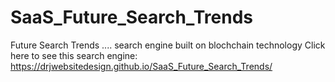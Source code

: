 # SaaS_Future_Search_Trends
Future Search Trends .... search engine built on blochchain technology
Click here to see this search engine:  https://drjwebsitedesign.github.io/SaaS_Future_Search_Trends/ 
